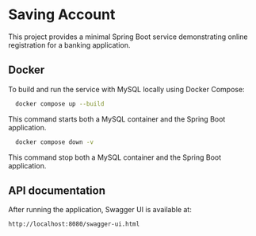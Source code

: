 # Saving Account

This project provides a minimal Spring Boot service demonstrating online registration for a banking application.


## Docker

To build and run the service with MySQL locally using Docker Compose:

```bash
  docker compose up --build
```

This command starts both a MySQL container and the Spring Boot application.

```bash
  docker compose down -v
```

This command stop both a MySQL container and the Spring Boot application.

## API documentation

After running the application, Swagger UI is available at:

```
http://localhost:8080/swagger-ui.html
```
